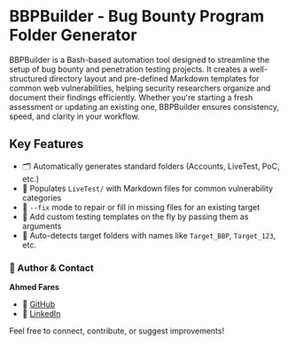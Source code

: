 # BBPBuilder - Bug Bounty Program Folder Generator
BBPBuilder is a Bash-based automation tool designed to streamline the setup of bug bounty and penetration testing projects. It creates a well-structured directory layout and pre-defined Markdown templates for common web vulnerabilities, helping security researchers organize and document their findings efficiently.
Whether you're starting a fresh assessment or updating an existing one, BBPBuilder ensures consistency, speed, and clarity in your workflow.

## Key Features
+ 🗂️ Automatically generates standard folders (Accounts, LiveTest, PoC, etc.)
+ 🧪 Populates `LiveTest/` with Markdown files for common vulnerability categories
+ 🔧 `--fix` mode to repair or fill in missing files for an existing target
+ 🧩 Add custom testing templates on the fly by passing them as arguments
+ 🧠 Auto-detects target folders with names like `Target_BBP`, `Target_123`, etc.


### 👤 Author & Contact

**Ahmed Fares**

- 🔗 [GitHub](https://github.com/Ahmed0x1)
- 💼 [LinkedIn](https://www.linkedin.com/in/ahmed-al-fares)

Feel free to connect, contribute, or suggest improvements!
